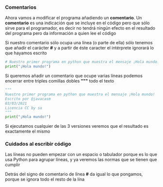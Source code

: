 ### Comentarios

Ahora vamos a modificar el programa añadiendo un **comentario**. Un **comentario** es una indicación que se incluye en el código pero que sólo sirve para el programador, es decir no tendrá ningún efecto en el resultado del programa pero da información a quien lee el código

Si nuestro comentario sólo ocupa una línea (o parte de ella) sólo tenemos que añadir el carácter **#** y a partir de éste caracter el intérprete ignorará lo que hayamos escrito

```python
# Nuestro primer programa en python que muestra el mensaje ¡Hola mundo!
print("¡Hola mundo!")
```

Si queremos añadir un comentario que ocupe varias líneas podemos encerrar entre triples comillas dobles **"""** todo el texto

```python
""" 
Nuestro primer programa en python que muestra el mensaje ¡Hola mundo!
Escrito por @javacasm
03/03/2021
Licencia CC by sa
"""
print("¡Hola mundo!")
```

Si ejecutamos cualquier de las 3 versiones veremos que el resultado es exactamente el mismo

### Cuidados al escribir código

Las líneas no pueden empezar con un espacio o tabulador porque es lo que usa Python para agrupar líneas, y ya veremos las normas que se tienen que cumplir

Detrás del signo de comentario de línea **#** da igual lo que pongamos, porque se ignora todo el resto de la lína
